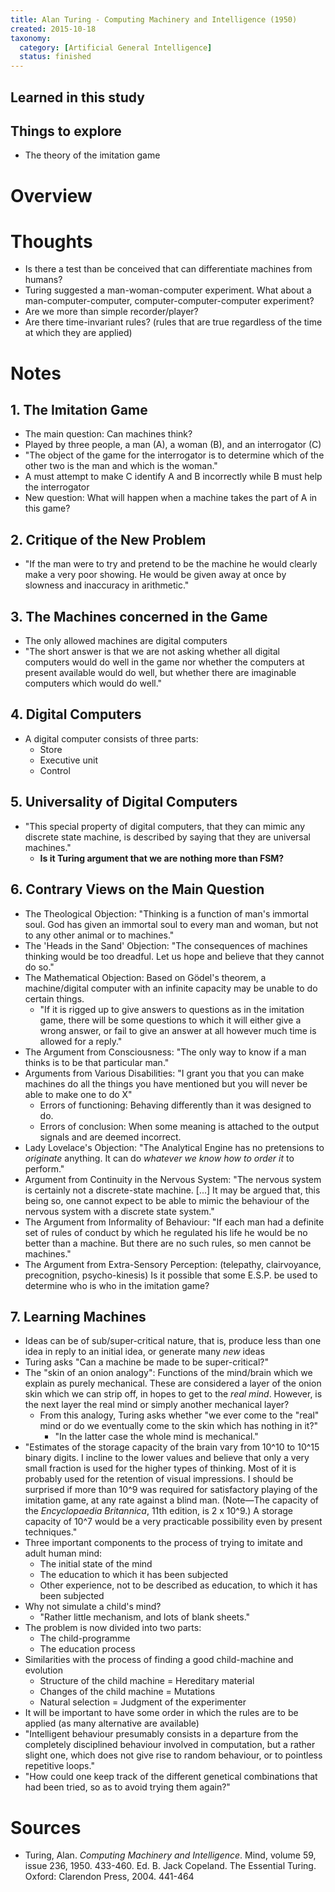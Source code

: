 ```yaml
---
title: Alan Turing - Computing Machinery and Intelligence (1950)
created: 2015-10-18
taxonomy:
  category: [Artificial General Intelligence]
  status: finished
---
```


## Learned in this study

## Things to explore

* The theory of the imitation game

# Overview

# Thoughts

* Is there a test than be conceived that can differentiate machines from humans?
* Turing suggested a man-woman-computer experiment. What about a man-computer-computer, computer-computer-computer experiment?
* Are we more than simple recorder/player?
* Are there time-invariant rules? (rules that are true regardless of the time at which they are applied)

# Notes

## 1. The Imitation Game
* The main question: Can machines think?
* Played by three people, a man (A), a woman (B), and an interrogator (C)
* "The object of the game for the interrogator is to determine which of the other two is the man and which is the woman."
* A must attempt to make C identify A and B incorrectly while B must help the interrogator
* New question: What will happen when a machine takes the part of A in this game?

## 2. Critique of the New Problem
* "If the man were to try and pretend to be the machine he would clearly make a very poor showing. He would be given away at once by slowness and inaccuracy in arithmetic."

## 3. The Machines concerned in the Game
* The only allowed machines are digital computers
* "The short answer is that we are not asking whether all digital computers would do well in the game nor whether the computers at present available would do well, but whether there are imaginable computers which would do well."

## 4. Digital Computers
* A digital computer consists of three parts:
	* Store
	* Executive unit
	* Control

## 5. Universality of Digital Computers
* "This special property of digital computers, that they can mimic any discrete state machine, is described by saying that they are universal machines."
	* **Is it Turing argument that we are nothing more than FSM?**

## 6. Contrary Views on the Main Question
* The Theological Objection: "Thinking is a function of man's immortal soul. God has given an immortal soul to every man and woman, but not to any other animal or to machines."
* The 'Heads in the Sand' Objection: "The consequences of machines thinking would be too dreadful. Let us hope and believe that they cannot do so."
* The Mathematical Objection: Based on Gödel's theorem, a machine/digital computer with an infinite capacity may be unable to do certain things.
	* "If it is rigged up to give answers to questions as in the imitation game, there will be some questions to which it will either give a wrong answer, or fail to give an answer at all however much time is allowed for a reply."
* The Argument from Consciousness: "The only way to know if a man thinks is to be that particular man."
* Arguments from Various Disabilities: "I grant you that you can make machines do all the things you have mentioned but you will never be able to make one to do X"
	* Errors of functioning: Behaving differently than it was designed to do.
	* Errors of conclusion: When some meaning is attached to the output signals and are deemed incorrect.
* Lady Lovelace's Objection: "The Analytical Engine has no pretensions to *originate* anything. It can do *whatever we know how to order it* to perform."
* Argument from Continuity in the Nervous System: "The nervous system is certainly not a discrete-state machine. [...] It may be argued that, this being so, one cannot expect to be able to mimic the behaviour of the nervous system with a discrete state system."
* The Argument from Informality of Behaviour: "If each man had a definite set of rules of conduct by which he regulated his life he would be no better than a machine. But there are no such rules, so men cannot be machines."
* The Argument from Extra-Sensory Perception: (telepathy, clairvoyance, precognition, psycho-kinesis) Is it possible that some E.S.P. be used to determine who is who in the imitation game?

## 7. Learning Machines
* Ideas can be of sub/super-critical nature, that is, produce less than one idea in reply to an initial idea, or generate many *new* ideas
* Turing asks "Can a machine be made to be super-critical?"
* The "skin of an onion analogy": Functions of the mind/brain which we explain as purely mechanical. These are considered a layer of the onion skin which we can strip off, in hopes to get to the *real mind*. However, is the next layer the real mind or simply another mechanical layer?
	* From this analogy, Turing asks whether "we ever come to the "real" mind or do we eventually come to the skin which has nothing in it?"
		* "In the latter case the whole mind is mechanical."
* "Estimates of the storage capacity of the brain vary from 10^10 to 10^15 binary digits. I incline to the lower values and believe that only a very small fraction is used for the higher types of thinking. Most of it is probably used for the retention of visual impressions. I should be surprised if more than 10^9 was required for satisfactory playing of the imitation game, at any rate against a blind man. (Note—The capacity of the *Encyclopaedia Britannica*, 11th edition, is 2 x 10^9.) A storage capacity of 10^7 would be a very practicable possibility even by present techniques."
* Three important components to the process of trying to imitate and adult human mind:
	* The initial state of the mind
	* The education to which it has been subjected
	* Other experience, not to be described as education, to which it has been subjected
* Why not simulate a child's mind?
	* "Rather little mechanism, and lots of blank sheets."
* The problem is now divided into two parts:
	* The child-programme
	* The education process
* Similarities with the process of finding a good child-machine and evolution
	* Structure of the child machine = Hereditary material
	* Changes of the child machine = Mutations
	* Natural selection = Judgment of the experimenter
* It will be important to have some order in which the rules are to be applied (as many alternative are available)
* "Intelligent behaviour presumably consists in a departure from the completely disciplined behaviour involved in computation, but a rather slight one, which does not give rise to random behaviour, or to pointless repetitive loops."
* "How could one keep track of the different genetical combinations that had been tried, so as to avoid trying them again?"

# Sources

* Turing, Alan. *Computing Machinery and Intelligence*. Mind, volume 59, issue 236, 1950. 433-460. Ed. B. Jack Copeland. The Essential Turing. Oxford: Clarendon Press, 2004. 441-464
